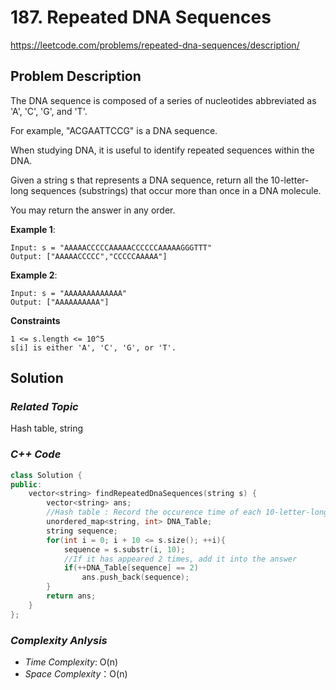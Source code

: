 # 187. Repeated DNA Sequences
https://leetcode.com/problems/repeated-dna-sequences/description/

## Problem Description

The DNA sequence is composed of a series of nucleotides abbreviated as 'A', 'C', 'G', and 'T'.

For example, "ACGAATTCCG" is a DNA sequence.

When studying DNA, it is useful to identify repeated sequences within the DNA.

Given a string s that represents a DNA sequence, return all the 10-letter-long sequences (substrings) that occur more than once in a DNA molecule. 

You may return the answer in any order.


**Example 1**:
```
Input: s = "AAAAACCCCCAAAAACCCCCCAAAAAGGGTTT"
Output: ["AAAAACCCCC","CCCCCAAAAA"]
```
**Example 2**:
```
Input: s = "AAAAAAAAAAAAA"
Output: ["AAAAAAAAAA"]
```

**Constraints**
```
1 <= s.length <= 10^5
s[i] is either 'A', 'C', 'G', or 'T'.
```

## Solution

### _Related Topic_
   Hash table, string

### _C++ Code_
```cpp
class Solution {
public:
    vector<string> findRepeatedDnaSequences(string s) {
        vector<string> ans;
        //Hash table : Record the occurence time of each 10-letter-long sequence
        unordered_map<string, int> DNA_Table;
        string sequence;
        for(int i = 0; i + 10 <= s.size(); ++i){
            sequence = s.substr(i, 10);
            //If it has appeared 2 times, add it into the answer
            if(++DNA_Table[sequence] == 2)
                ans.push_back(sequence);
        } 
        return ans;
    }
};
```

### _Complexity Anlysis_
- _Time Complexity_: O(n)
- _Space Complexity_：O(n)
